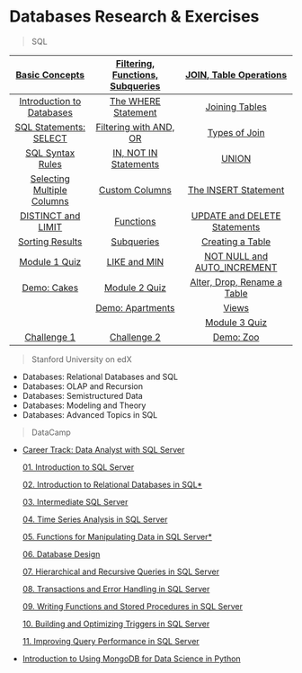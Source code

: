 # Databases Research & Exercises

> SQL

|[Basic Concepts](/sql)        |[Filtering, Functions, Subqueries](/sql)|[JOIN, Table Operations](/sql)|
|:----------------------------:|:--------------------------------------:|:----------------------------:|
|[Introduction to Databases](/sql/introduction-to-databases.sql) |[The WHERE Statement]()             |[Joining Tables]()                |
|[SQL Statements: SELECT](/sql/sql-statements-SELECT.sql)    |[Filtering with AND, OR]()          |[Types of Join]()                 |
|[SQL Syntax Rules](/sql-syntax-rules.sql)          |[IN, NOT IN Statements]()           |[UNION]()                         |
|[Selecting Multiple Columns](/sql/selecting-multiple-columns.sql)   |[Custom Columns]()                  |[The INSERT Statement]()          |
|[DISTINCT and LIMIT](/sql/DISTINCT-and-LIMIT.sql)        |[Functions]()                       |[UPDATE and DELETE Statements]()  |
|[Sorting Results](/sql/sorting-results.sql)           |[Subqueries]()                      |[Creating a Table]()              |
|[Module 1 Quiz](/sql/module-1-quiz.sql)             |[LIKE and MIN]()                    |[NOT NULL and AUTO_INCREMENT]()   |
|[Demo: Cakes](/sql/demo-cakes.sql)               |[Module 2 Quiz]()                   |[Alter, Drop, Rename a Table]()   |
|                              |[Demo: Apartments]()                |[Views]()                         |
|                              |                                    |[Module 3 Quiz]()                 |
|[Challenge 1]()               |[Challenge 2]()                     |[Demo: Zoo]()                     |


> Stanford University on edX
 - Databases: Relational Databases and SQL
 - Databases: OLAP and Recursion 
 - Databases: Semistructured Data
 - Databases: Modeling and Theory
 - Databases: Advanced Topics in SQL

> DataCamp
 - [Career Track: Data Analyst with SQL Server](/Data%20Analyst%20with%20SQL%20Server)

    [01. Introduction to SQL Server](/Data%20Analyst%20with%20SQL%20Server/01.%20Introduction%20to%20SQL%20Server.sql)
    
    [02. Introduction to Relational Databases in SQL*](/Data%20Analyst%20with%20SQL%20Server/02.%20Introduction%20to%20Relational%20Databases%20in%20SQL.sql)
    
    [03. Intermediate SQL Server](/Data%20Analyst%20with%20SQL%20Server/03.%20Intermediate%20SQL%20Server.sql)
    
    [04. Time Series Analysis in SQL Server](/Data%20Analyst%20with%20SQL%20Server/04.%20Time%20Series%20Analysis%20in%20SQL%20Server.sql)
    
    [05. Functions for Manipulating Data in SQL Server*](/Data%20Analyst%20with%20SQL%20Server/05.%20Functions%20for%20Manipulating%20Data%20in%20SQL%20Server.sql)
    
    [06. Database Design](/Data%20Analyst%20with%20SQL%20Server/06.%20Database%20Design.sql)
    
    [07. Hierarchical and Recursive Queries in SQL Server](/Data%20Analyst%20with%20SQL%20Server/07.%20Hierarchical%20and%20Recursive%20Queries%20in%20SQL%20Server.sql)
    
    [08. Transactions and Error Handling in SQL Server](/Data%20Analyst%20with%20SQL%20Server/08.%20Transactions%20and%20Error%20Handling%20in%20SQL%20Server.sql)
    
    [09. Writing Functions and Stored Procedures in SQL Server](/Data%20Analyst%20with%20SQL%20Server/09.%20Writing%20Functions%20and%20Stored%20Procedures%20in%20SQL%20Server.sql)
    
    [10. Building and Optimizing Triggers in SQL Server](/Data%20Analyst%20with%20SQL%20Server/10.%20Building%20and%20Optimizing%20Triggers%20in%20SQL%20Server.sql)
    
    [11. Improving Query Performance in SQL Server](/Data%20Analyst%20with%20SQL%20Server/11.%20Improving%20Query%20Performance%20in%20SQL%20Server.sql)

 - [Introduction to Using MongoDB for Data Science in Python](/Introduction%20to%20Using%20MongoDB%20for%20Data%20Science%20in%20Py)

